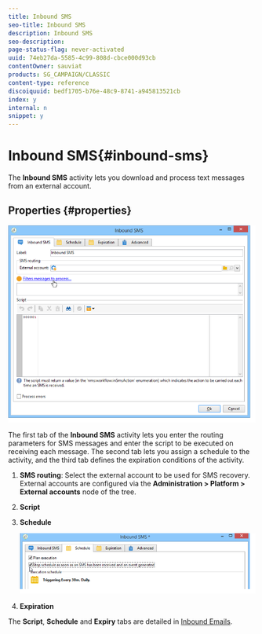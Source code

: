 ```yaml
---
title: Inbound SMS
seo-title: Inbound SMS
description: Inbound SMS
seo-description: 
page-status-flag: never-activated
uuid: 74eb27da-5585-4c99-808d-cbce000d93cb
contentOwner: sauviat
products: SG_CAMPAIGN/CLASSIC
content-type: reference
discoiquuid: bedf1705-b76e-48c9-8741-a945813521cb
index: y
internal: n
snippet: y
---
```


# Inbound SMS{#inbound-sms}

The **Inbound SMS** activity lets you download and process text messages from an external account.

## Properties {#properties}

![](assets/sms_rec_edit.png)

The first tab of the **Inbound SMS** activity lets you enter the routing parameters for SMS messages and enter the script to be executed on receiving each message. The second tab lets you assign a schedule to the activity, and the third tab defines the expiration conditions of the activity.

1. **SMS routing**: Select the external account to be used for SMS recovery. External accounts are configured via the **Administration > Platform > External accounts** node of the tree.
1. **Script**
1. **Schedule**

   ![](assets/sms_rec_edit_2.png)

1. **Expiration**

The **Script**, **Schedule** and **Expiry** tabs are detailed in [Inbound Emails](../../workflow/using/inbound-emails.md).
